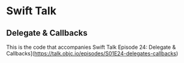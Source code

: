 # Swift Talk
## Delegate & Callbacks

This is the code that accompanies Swift Talk Episode 24: Delegate & Callbacks](https://talk.objc.io/episodes/S01E24-delegates-callbacks)
